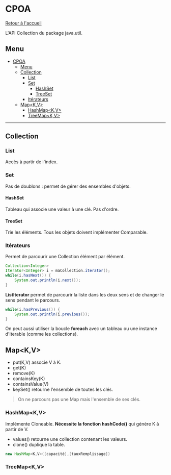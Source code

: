 # CPOA

[Retour à l'accueil](./../README.md)

L'API Collection du package java.util.

## Menu

- [CPOA](#cpoa)
	- [Menu](#menu)
	- [Collection](#collection)
		- [List](#list)
		- [Set](#set)
			- [HashSet](#hashset)
			- [TreeSet](#treeset)
		- [Itérateurs](#itérateurs)
	- [Map<K,V>](#mapkv)
		- [HashMap<K,V>](#hashmapkv)
		- [TreeMap<K,V>](#treemapkv)

---

## Collection

### List
Accès à partir de l'index.

### Set
Pas de doublons : permet de gérer des ensembles d'objets.
#### HashSet
Tableau qui associe une valeur à une clé.
Pas d'ordre.
#### TreeSet
Trie les éléments. Tous les objets doivent implémenter Comparable.

### Itérateurs
Permet de parcourir une Collection élément par élément.
```java
Collection<Integer>
Iterator<Integer> i = maCollection.iterator();
while(i.hasNext()) {
	System.out.println(i.next());
}
```
**ListIterator** permet de parcourir la liste dans les deux sens et de changer le sens pendant le parcours.  
```java
while(i.hasPrevious()) {
	System.out.println(i.previous());
}
```
On peut aussi utiliser la boucle **foreach** avec un tableau ou une instance d'Iterable (comme les collections).

## Map<K,V>
- put(K,V) associe V à K.
- get(K)
- remove(K)
- containsKey(K)
- containsValue(V)
- keySet() retourne l'ensemble de toutes les clés.

> On ne parcours pas une Map mais l'ensemble de ses clés.

### HashMap<K,V>
Implémente Cloneable.
**Nécessite la fonction hashCode()** qui génère K à partir de V.
- values() retourne une collection contenant les valeurs.
- clone() duplique la table.

```java
new HashMap<K,V>([capacité],[tauxRemplissage])
```

### TreeMap<K,V>